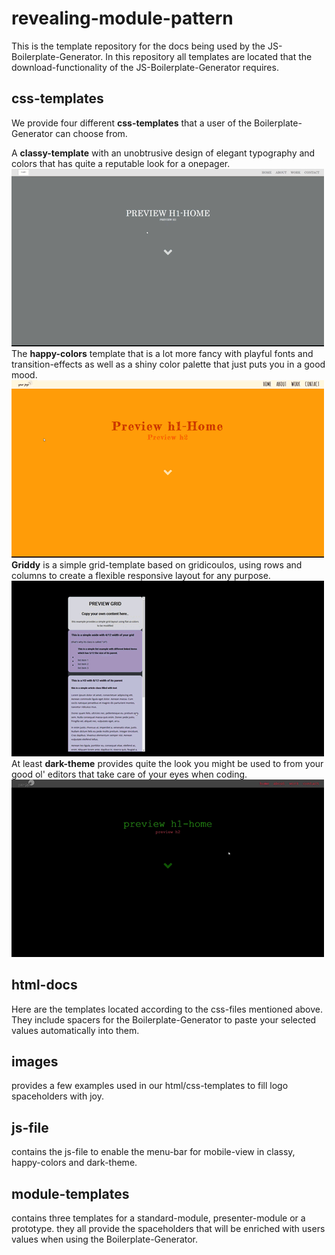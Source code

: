 # revealing-module-pattern

This is the template repository for the docs being used by the JS-Boilerplate-Generator.
In this repository all templates are located that the download-functionality of the JS-Boilerplate-Generator requires.

## css-templates

We provide four different **css-templates** that a user of the Boilerplate-Generator can choose from.  

A **classy-template** with an unobtrusive design of elegant typography and colors that has quite a reputable look for a onepager.  
![classy](previews/classy.gif)  
The **happy-colors** template that is a lot more fancy with playful fonts and transition-effects as well as a shiny color palette that just puts you in a good mood.  
![happy-colors](previews/happy-colors.gif)  
**Griddy** is a simple grid-template based on gridicoulos, using rows and columns to create a flexible responsive layout for any purpose.  
![griddy](previews/griddy.gif)  
At least **dark-theme** provides quite the look you might be used to from your good ol' editors that take care of your eyes when coding.  
![dark-theme](previews/dark-theme.gif)  

## html-docs

Here are the templates located according to the css-files mentioned above. They include spacers for the Boilerplate-Generator to paste your selected values automatically into them.

## images

provides a few examples used in our html/css-templates to fill logo spaceholders with joy.

## js-file

contains the js-file to enable the menu-bar for mobile-view in classy, happy-colors and dark-theme.

## module-templates

contains three templates for a standard-module, presenter-module or a prototype. they all provide the spaceholders that will be enriched with users values when using the Boilerplate-Generator.
